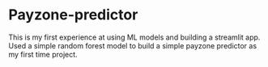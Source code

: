 # Payzone-predictor
This is my first experience at using ML models and building a streamlit app. Used a simple random forest model to build a simple payzone predictor as my first time project.

